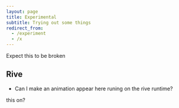 ```yaml
---
layout: page
title: Experimental
subtitle: Trying out some things
redirect_from:
  - /experiment
  - /x
---
```

Expect this to be broken

## Rive
* Can I make an animation appear here runing on the rive runtime?

<script src="https://unpkg.com/@rive-app/canvas@2.10.3"></script>

<canvas id="3Li_Logo" width="500" height="500"></canvas>

<script>
    const r3Li = new rive.Rive({
        src: '../assets/rive/tripleli_logo.riv',
        canvas: document.getElementById("3Li_Logo"),
        autoplay: true,
        stateMachines: "State Machine 1",
        onLoad: () => {
          r3Li.resizeDrawingSurfaceToCanvas();
        },
    });
</script>

<canvas id="canvas" width="100" height="100"></canvas>

<script>
    const r = new rive.Rive({
        src: '../assets/rive/star_rating.riv',
        canvas: document.getElementById("canvas"),
        autoplay: true,
        stateMachines: "State Machine 1",
        onLoad: () => {
          r.resizeDrawingSurfaceToCanvas();
        },
    });
</script>

this on?
